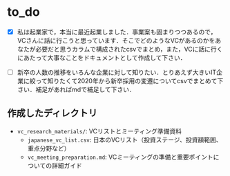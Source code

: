 # to_do

+ [x] 私は起業家で，本当に最近起業しました．事業案も固まりつつあるので，VCさんに話に行こうと思っています．そこでどのようなVCがあるのかをあなたが必要だと思うカラムで構成されたcsvでまとめ，また，VCに話に行くにあたって大事なことをドキュメントとして作成して下さい．

+ [ ] 新卒の人数の推移をいろんな企業に対して知りたい．とりあえず大きいIT企業に絞って知りたくて2020年から新卒採用の変遷についてcsvでまとめて下さい．補足があればmdで補足して下さい．

## 作成したディレクトリ
- `vc_research_materials/`: VCリストとミーティング準備資料
  - `japanese_vc_list.csv`: 日本のVCリスト（投資ステージ、投資額範囲、重点分野など）
  - `vc_meeting_preparation.md`: VCミーティングの準備と重要ポイントについての詳細ガイド

